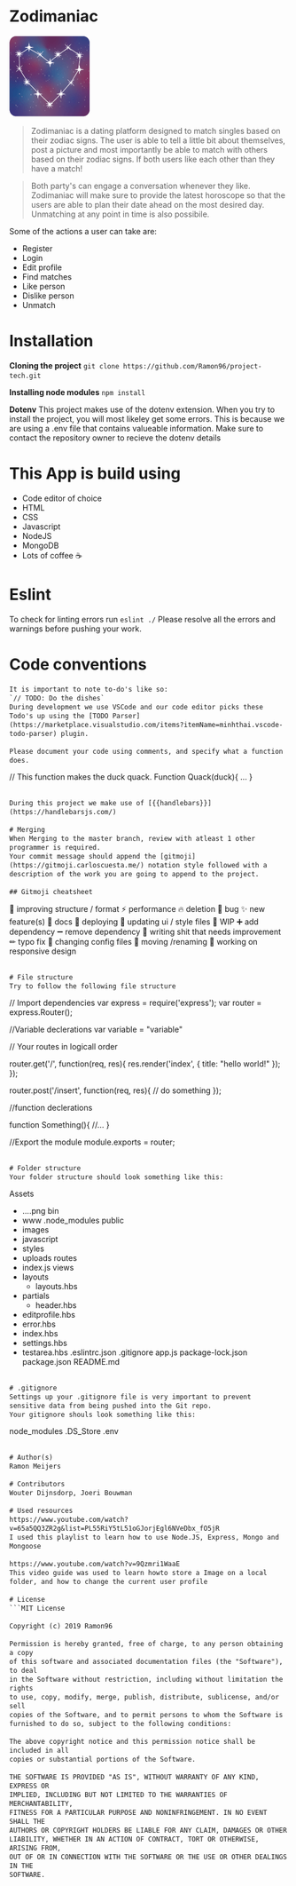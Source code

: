 # Zodimaniac
![Zodimaniac's App Icon](https://github.com/Ramon96/project-tech/blob/master/Assets/app_icon.png?raw=true)
> Zodimaniac is a dating platform designed to match singles based on their zodiac signs. The user is able to tell a little bit about 
> themselves, post a picture and most importantly be able to match with others based on their zodiac signs.
> If both users like each other than they have a match!

> Both party's can engage a conversation whenever they like. Zodimaniac will make sure to provide the latest horoscope so that the users  are able to plan their date ahead on the most desired day.
>Unmatching at any point in time is also possibile.

Some of the actions a user can take are: 
* Register
* Login
* Edit profile
* Find matches
* Like person
* Dislike person
* Unmatch

# Installation

**Cloning the project** 
`git clone https://github.com/Ramon96/project-tech.git `

**Installing node modules**
`npm install`

**Dotenv**
This project makes use of the dotenv extension.
When you try to install the project, you will most likeley get some errors. 
This is because we are using a .env file that contains valueable information.
Make sure to contact the repository owner to recieve the dotenv details

# This App is build using
* Code editor of choice
* HTML
* CSS
* Javascript
* NodeJS
* MongoDB
* Lots of coffee ☕

# Eslint
To check for linting errors run
`eslint ./`
Please resolve all the errors and warnings before pushing your work.

# Code conventions
```
It is important to note to-do's like so:
`// TODO: Do the dishes`
During development we use VSCode and our code editor picks these Todo's up using the [TODO Parser](https://marketplace.visualstudio.com/items?itemName=minhthai.vscode-todo-parser) plugin.

Please document your code using comments, and specify what a function does.

```
// This function makes the duck quack.
Function Quack(duck){
...
}

```

During this project we make use of [{{handlebars}}](https://handlebarsjs.com/)

# Merging
When Merging to the master branch, review with atleast 1 other programmer is required. 
Your commit message should append the [gitmoji](https://gitmoji.carloscuesta.me/) notation style followed with a description of the work you are going to append to the project.

## Gitmoji cheatsheet
```
🎨 improving structure / format
⚡ performance
🔥 deletion
🐛 bug
✨ new feature(s)
📝 docs
🚀 deploying
💄 updating ui / style files
🚧 WIP
➕ add dependency
➖ remove dependency
💩 writing shit that needs improvement
✏ typo fix
🔧 changing config files
🚚 moving /renaming
📱 working on responsive design
```

# File structure
Try to follow the following file structure
```
// Import dependencies
var express = require('express');
var router = express.Router();

//Variable declerations
var variable = "variable"

// Your routes in logicall order

router.get('/', function(req, res){
    res.render('index', {
        title: "hello world!"
    });
});

router.post('/insert', function(req, res){
    // do something
});

//function declerations

function Something(){
    //...
}

//Export the module
module.exports = router;

```

# Folder structure
Your folder structure should look something like this:
```
Assets
 - ....png
bin
 - www
.node_modules
public
 - images
 - javascript
 - styles
 - uploads
routes
 - index.js
views
 - layouts
    - layouts.hbs
 - partials
    - header.hbs
 - editprofile.hbs
 - error.hbs
 - index.hbs
 - settings.hbs
 - testarea.hbs
.eslintrc.json
.gitignore
app.js
package-lock.json
package.json
README.md

```

# .gitignore
Settings up your .gitignore file is very important to prevent sensitive data from being pushed into the Git repo.
Your gitignore shouls look something like this:
```
node_modules
.DS_Store
.env
```

# Author(s)
Ramon Meijers

# Contributors 
Wouter Dijnsdorp, Joeri Bouwman

# Used resources
https://www.youtube.com/watch?v=65a5QQ3ZR2g&list=PL55RiY5tL51oGJorjEgl6NVeDbx_fO5jR
I used this playlist to learn how to use Node.JS, Express, Mongo and Mongoose

https://www.youtube.com/watch?v=9Qzmri1WaaE
This video guide was used to learn howto store a Image on a local folder, and how to change the current user profile

# License
```MIT License

Copyright (c) 2019 Ramon96

Permission is hereby granted, free of charge, to any person obtaining a copy
of this software and associated documentation files (the "Software"), to deal
in the Software without restriction, including without limitation the rights
to use, copy, modify, merge, publish, distribute, sublicense, and/or sell
copies of the Software, and to permit persons to whom the Software is
furnished to do so, subject to the following conditions:

The above copyright notice and this permission notice shall be included in all
copies or substantial portions of the Software.

THE SOFTWARE IS PROVIDED "AS IS", WITHOUT WARRANTY OF ANY KIND, EXPRESS OR
IMPLIED, INCLUDING BUT NOT LIMITED TO THE WARRANTIES OF MERCHANTABILITY,
FITNESS FOR A PARTICULAR PURPOSE AND NONINFRINGEMENT. IN NO EVENT SHALL THE
AUTHORS OR COPYRIGHT HOLDERS BE LIABLE FOR ANY CLAIM, DAMAGES OR OTHER
LIABILITY, WHETHER IN AN ACTION OF CONTRACT, TORT OR OTHERWISE, ARISING FROM,
OUT OF OR IN CONNECTION WITH THE SOFTWARE OR THE USE OR OTHER DEALINGS IN THE
SOFTWARE.
